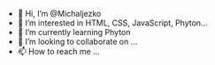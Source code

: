 - 👋 Hi, I’m @Michaljezko
- 👀 I’m interested in HTML, CSS, JavaScript, Phyton... 
- 🌱 I’m currently learning Phyton
- 💞️ I’m looking to collaborate on ...
- 📫 How to reach me ...

<!---
Michaljezko/Michaljezko is a ✨ special ✨ repository because its `README.md` (this file) appears on your GitHub profile.
You can click the Preview link to take a look at your changes.
--->
